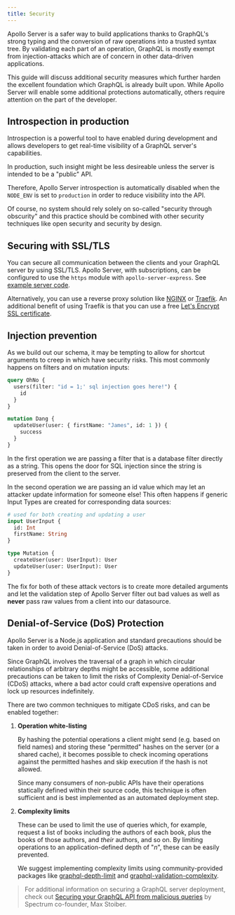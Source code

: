 ```yaml
---
title: Security
---
```


Apollo Server is a safer way to build applications thanks to GraphQL's strong typing and the conversion of raw operations into a trusted syntax tree.  By validating each part of an operation, GraphQL is mostly exempt from injection-attacks which are of concern in other data-driven applications.

 This guide will discuss additional security measures which further harden the excellent foundation which GraphQL is already built upon.  While Apollo Server will enable some additional protections automatically, others require attention on the part of the developer.

<h2 id="introspection">Introspection in production</h2>

Introspection is a powerful tool to have enabled during development and allows developers to get real-time visibility of a GraphQL server's capabilities.

In production, such insight might be less desireable unless the server is intended to be a "public" API.

Therefore, Apollo Server introspection is automatically disabled when the `NODE_ENV` is set to `production` in order to reduce visibility into the API.

Of course, no system should rely solely on so-called "security through obscurity" and this practice should be combined with other security techniques like open security and security by design.

<h2 id="ssl">Securing with SSL/TLS</h2>

You can secure all communication between the clients and your GraphQL server by using SSL/TLS. Apollo Server, with subscriptions, can be configured to use the `https` module with `apollo-server-express`. See [example server code](../essentials/server.html#ssl).

Alternatively, you can use a reverse proxy solution like [NGINX](https://www.nginx.com/) or [Traefik](https://traefik.io/). An additional benefit of using Traefik is that you can use a free [Let's Encrypt SSL certificate](http://niels.nu/blog/2017/traefik-https-letsencrypt.html).

<h2 id="injection">Injection prevention</h2>

As we build out our schema, it may be tempting to allow for shortcut arguments to creep in which have security risks. This most commonly happens on filters and on mutation inputs:

```graphql
query OhNo {
  users(filter: "id = 1;' sql injection goes here!") {
    id
  }
}

mutation Dang {
  updateUser(user: { firstName: "James", id: 1 }) {
    success
  }
}
```

In the first operation we are passing a filter that is a database filter directly as a string. This opens the door for SQL injection since the string is preserved from the client to the server.

In the second operation we are passing an id value which may let an attacker update information for someone else! This often happens if generic Input Types are created for corresponding data sources:

```graphql
# used for both creating and updating a user
input UserInput {
  id: Int
  firstName: String
}

type Mutation {
  createUser(user: UserInput): User
  updateUser(user: UserInput): User
}
```

The fix for both of these attack vectors is to create more detailed arguments and let the validation step of Apollo Server filter out bad values as well as **never** pass raw values from a client into our datasource.

<h2 id="dos">Denial-of-Service (DoS) Protection</h2>

Apollo Server is a Node.js application and standard precautions should be taken in order to avoid Denial-of-Service (DoS) attacks.

Since GraphQL involves the traversal of a graph in which circular relationships of arbitrary depths might be accessible, some additional precautions can be taken to limit the risks of Complexity Denial-of-Service (CDoS) attacks, where a bad actor could craft expensive operations and lock up resources indefinitely.

There are two common techniques to mitigate CDoS risks, and can be enabled together:

1. **Operation white-listing**

    By hashing the potential operations a client might send (e.g. based on field names) and storing these "permitted" hashes on the server (or a shared cache), it becomes possible to check incoming operations against the permitted hashes and skip execution if the hash is not allowed.

    Since many consumers of non-public APIs have their operations statically defined within their source code, this technique is often sufficient and is best implemented as an automated deployment step.

2. **Complexity limits**

    These can be used to limit the use of queries which, for example, request a list of books including the authors of each book, plus the books of those authors, and _their_ authors, and so on.  By limiting operations to an application-defined depth of "_n_", these can be easily prevented.

    We suggest implementing complexity limits using community-provided packages like [graphql-depth-limit](https://github.com/stems/graphql-depth-limit) and [graphql-validation-complexity](https://github.com/4Catalyzer/graphql-validation-complexity).

> For additional information on securing a GraphQL server deployment, check out [Securing your GraphQL API from malicious queries](https://blog.apollographql.com/securing-your-graphql-api-from-malicious-queries-16130a324a6b) by Spectrum co-founder, Max Stoiber.
